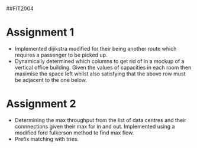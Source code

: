 ##FIT2004
# Assignment 1
- Implemented dijikstra modified for their being another route which requires a passenger to be picked up.
- Dynamically determined which columns to get rid of in a mockup of a vertical office building. Given the values of capacities in each room then maximise the space left whilst also satisfying that the above row must be adjacent to the one below.

# Assignment 2
- Determining the max throughput from the list of data centres and their connnections given their max for in and out. Implemented using a modified ford fulkerson method to find max flow.
- Prefix matching with tries.
